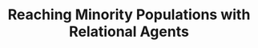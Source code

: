 ---
name: "Reaching Minority Populations With Relational Agents"
title: "Reaching Minority Populations with Relational Agents"
journal: "journal name" 
project: null
event: "Society of Behavioral Medicine 2013 Annual Meeting (abstract)"
authors:
- name: "Bickmore, T."
- name: "Schulman, D."
- name: "Yin, L."
- name: "Ring, L."
year: 2013
resources: null
external_url: null
draft: false 
headless: true
---